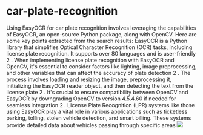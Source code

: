 # car-plate-recognition
Using EasyOCR for car plate recognition involves leveraging the capabilities of EasyOCR, an open-source Python package, along with OpenCV. Here are some key points extracted from the search results:
EasyOCR is a Python library that simplifies Optical Character Recognition (OCR) tasks, including license plate recognition. It supports over 80 languages and is user-friendly
2
.
When implementing license plate recognition with EasyOCR and OpenCV, it's essential to consider factors like lighting, image preprocessing, and other variables that can affect the accuracy of plate detection
2
.
The process involves loading and resizing the image, preprocessing it, initializing the EasyOCR reader object, and then detecting the text from the license plate
2
.
It's crucial to ensure compatibility between OpenCV and EasyOCR by downgrading OpenCV to version 4.5.4.60 if needed for seamless integration
2
.
License Plate Recognition (LPR) systems like those using EasyOCR play a vital role in various applications such as ticketless parking, tolling, stolen vehicle detection, and smart billing. These systems provide detailed data about vehicles passing through specific areas
![](https://circuitdigest.com/sites/default/files/projectimage_mic/License-Plate-Recognition-using-Raspberry-Pi-and-OpenCV.jpg)
